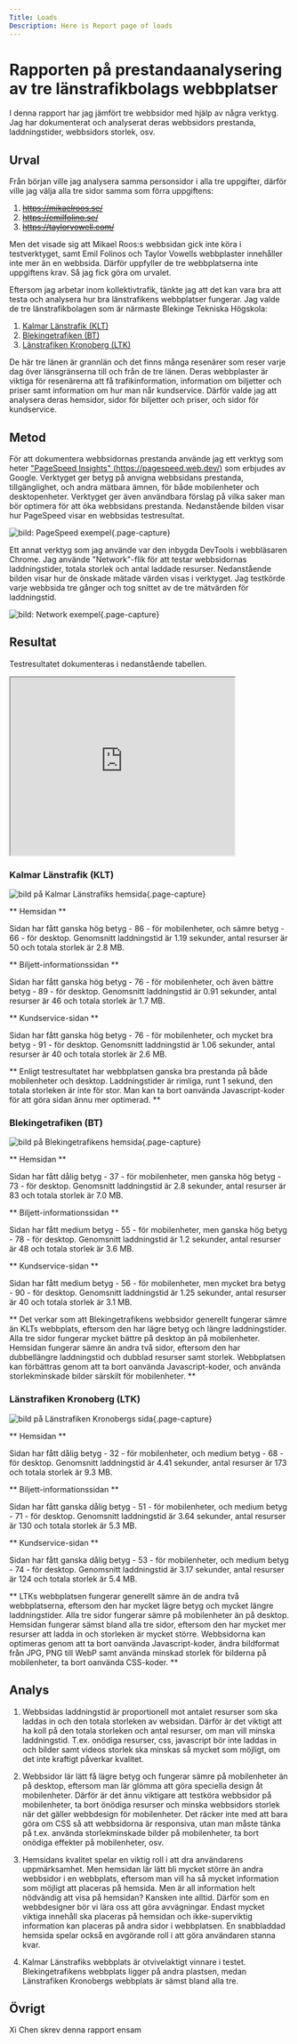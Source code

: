 ```yaml
---
Title: Loads
Description: Here is Report page of loads
---
```



Rapporten på prestandaanalysering av tre länstrafikbolags webbplatser
=======================

I denna rapport har jag jämfört tre webbsidor med hjälp av några verktyg. Jag har dokumenterat och analyserat deras webbsidors prestanda, laddningstider, webbsidors storlek, osv.

Urval
-----------------------

Från början ville jag analysera samma personsidor i alla tre uppgifter, därför ville jag välja alla tre sidor samma som förra uppgiftens:
1. ~~https://mikaelroos.se/~~
2. ~~https://emilfolino.se/~~
3. ~~https://taylorvowell.com/~~

Men det visade sig att Mikael Roos:s webbsidan gick inte köra i testverktyget, samt Emil Folinos och Taylor Vowells webbplaster innehåller inte mer än en webbsida. Därför uppfyller de tre webbplatserna inte uppgiftens krav. Så jag fick göra om urvalet.

Eftersom jag arbetar inom kollektivtrafik, tänkte jag att det kan vara bra att testa och analysera hur bra länstrafikens webbplatser fungerar. Jag valde de tre länstrafikbolagen som är närmaste Blekinge Tekniska Högskola:
1. [Kalmar Länstrafik (KLT)](https://kalmarlanstrafik.se)
2. [Blekingetrafiken (BT)](https://blekingetrafiken.se)
3. [Länstrafiken Kronoberg (LTK)](https://lanstrafikenkron.se)

De här tre länen är grannlän och det finns många resenärer som reser varje dag över länsgränserna till och från de tre länen. Deras webbplaster är viktiga för resenärerna att få trafikinformation, information om biljetter och priser samt information om hur man når kundservice. Därför valde jag att analysera deras hemsidor, sidor för biljetter och priser, och sidor för kundservice.


Metod
-----------------------

För att dokumentera webbsidornas prestanda använde jag ett verktyg som heter ["PageSpeed Insights" (https://pagespeed.web.dev/)](https://pagespeed.web.dev/) som erbjudes av Google. Verktyget ger betyg på anvigna webbsidans prestanda, tillgänglighet, och andra mätbara ämnen, för både mobilenheter och desktopenheter. Verktyget ger även användbara förslag på vilka saker man bör optimera för att öka webbsidans prestanda. Nedanstående bilden visar hur PageSpeed visar en webbsidas testresultat.

![bild: PageSpeed exempel](../image/pagespeed.png "PageSpeed exempel"){.page-capture}

Ett annat verktyg som jag använde var den inbygda DevTools i webbläsaren Chrome. Jag använde "Network"-flik för att testar webbsidornas laddningstider, totala storlek och antal laddade resurser. Nedanstående bilden visar hur de önskade mätade värden visas i verktyget. Jag testkörde varje webbsida tre gånger och tog snittet av de tre mätvärden för laddningstid. 

![bild: Network exempel](../image/verktyg_network.png "Network exempel"){.page-capture}

Resultat
-----------------------
Testresultatet dokumenteras i nedanstående tabellen.

<iframe width="80%" height="320px" src="https://docs.google.com/spreadsheets/d/e/2PACX-1vSsu18QhBXykCeEu0CP_PfTa3hwqWf4ky0RJ12RnwxLO1GL60iIZBLyUgaPKI39FsVaXkDP5wtUByBF/pubhtml?gid=0&amp;single=true&amp;widget=true&amp;headers=false"></iframe>

### Kalmar Länstrafik (KLT)

![bild på Kalmar Länstrafiks hemsida](../image/klt_desktop.png "bild på Kalmar Länstrafiks hemsida"){.page-capture}

** Hemsidan **

Sidan har fått ganska hög betyg - 86 - för mobilenheter, och sämre betyg - 66 - för desktop. Genomsnitt laddningstid är 1.19 sekunder, antal resurser är 50 och totala storlek är 2.8 MB.

** Biljett-informationssidan **

Sidan har fått ganska hög betyg - 76 - för mobilenheter, och även bättre betyg - 89 - för desktop. Genomsnitt laddningstid är 0.91 sekunder, antal resurser är 46 och totala storlek är 1.7 MB.

** Kundservice-sidan **

Sidan har fått ganska hög betyg - 76 - för mobilenheter, och mycket bra betyg - 91 - för desktop. Genomsnitt laddningstid är 1.06 sekunder, antal resurser är 40 och totala storlek är 2.6 MB.

** Enligt testresultatet har webbplatsen ganska bra prestanda på både mobilenheter och desktop. Laddningstider är rimliga, runt 1 sekund, den totala storleken är inte för stor. Man kan ta bort oanvända Javascript-koder för att göra sidan ännu mer optimerad. **

### Blekingetrafiken (BT)

![bild på Blekingetrafikens hemsida](../image/bt_desktop.png "bild på Blekingetrafikens hemsida"){.page-capture}

** Hemsidan **

Sidan har fått dålig betyg - 37 - för mobilenheter, men ganska hög betyg - 73 - för desktop. Genomsnitt laddningstid är 2.8 sekunder, antal resurser är 83 och totala storlek är 7.0 MB.

** Biljett-informationssidan **

Sidan har fått medium betyg - 55 - för mobilenheter, men ganska hög betyg - 78 - för desktop. Genomsnitt laddningstid är 1.2 sekunder, antal resurser är 48 och totala storlek är 3.6 MB.

** Kundservice-sidan **

Sidan har fått medium betyg - 56 - för mobilenheter, men mycket bra betyg - 90 - för desktop. Genomsnitt laddningstid är 1.25 sekunder, antal resurser är 40 och totala storlek är 3.1 MB.

** Det verkar som att Blekingetrafikens webbsidor generellt fungerar sämre än KLTs webbplats, eftersom den har lägre betyg och längre laddningstider. Alla tre sidor fungerar mycket bättre på desktop än på mobilenheter. Hemsidan fungerar sämre än andra två sidor, eftersom den har dubbellängre laddningstid och dubblad resurser samt storlek. Webbplatsen kan förbättras genom att ta bort oanvända Javascript-koder, och använda storlekminskade bilder särskilt för mobilenheter. **

### Länstrafiken Kronoberg (LTK)

![bild på Länstrafiken Kronobergs sida](../image/ltk_desktop.png "bild på Länstrafiken Kronobergs sida"){.page-capture}

** Hemsidan **

Sidan har fått dålig betyg - 32 - för mobilenheter, och medium betyg - 68 - för desktop. Genomsnitt laddningstid är 4.41 sekunder, antal resurser är 173 och totala storlek är 9.3 MB.

** Biljett-informationssidan **

Sidan har fått ganska dålig betyg - 51 - för mobilenheter, och medium betyg - 71 - för desktop. Genomsnitt laddningstid är 3.64 sekunder, antal resurser är 130 och totala storlek är 5.3 MB.

** Kundservice-sidan **

Sidan har fått ganska dålig betyg - 53 - för mobilenheter, och medium betyg - 74 - för desktop. Genomsnitt laddningstid är 3.17 sekunder, antal resurser är 124 och totala storlek är 5.4 MB.

** LTKs webbplatsen fungerar generellt sämre än de andra två webbplatserna, eftersom den har mycket lägre betyg och mycket längre laddningstider. Alla tre sidor fungerar sämre på mobilenheter än på desktop. Hemsidan fungerar sämst bland alla tre sidor, eftersom den har mycket mer resurser att ladda in och storleken är mycket större. Webbsidorna kan optimeras genom att ta bort oanvända Javascript-koder, ändra bildformat från JPG, PNG till WebP samt använda minskad storlek för bilderna på mobilenheter, ta bort oanvända CSS-koder. **

Analys
-----------------------

1. Webbsidas laddningstid är proportionell mot antalet resurser som ska laddas in och den totala storleken av websidan. Därför är det viktigt att ha koll på den totala storleken och antal resurser, om man vill minska laddningstid. T.ex. onödiga resurser, css, javascript bör inte laddas in och bilder samt videos storlek ska minskas så mycket som möjligt, om det inte kraftigt påverkar kvalitet.

2. Webbsidor lär lätt få lägre betyg och fungerar sämre på mobilenheter än på desktop, eftersom man lär glömma att göra speciella design åt mobilenheter. Därför är det ännu viktigare att testköra webbsidor på mobilenheter, ta bort önödiga resurser och minska webbsidors storlek när det gäller webbdesign för mobilenheter. Det räcker inte med att bara göra om CSS så att webbsidorna är responsiva, utan man måste tänka på t.ex. använda storlekminskade bilder på mobilenheter, ta bort onödiga effekter på mobilenheter, osv.

3. Hemsidans kvalitet spelar en viktig roll i att dra användarens uppmärksamhet. Men hemsidan lär lätt bli mycket större än andra webbsidor i en webbplats, eftersom man vill ha så mycket information som möjligt att placeras på hemsida. Men är all information helt nödvändig att visa på hemsidan? Kansken inte alltid. Därför som en webbdesigner bör vi lära oss att göra avvägningar. Endast mycket viktiga innehåll ska placeras på hemsidan och ikke-superviktig information kan placeras på andra sidor i webbplatsen. En snabbladdad hemsida spelar också en avgörande roll i att göra användaren stanna kvar.

4. Kalmar Länstrafiks webbplats är otvivelaktigt vinnare i testet. Blekingetrafikens webbplats ligger på andra plastsen, medan Länstrafiken Kronobergs webbplats är sämst bland alla tre.


Övrigt
-----------------------

Xi Chen skrev denna rapport ensam
